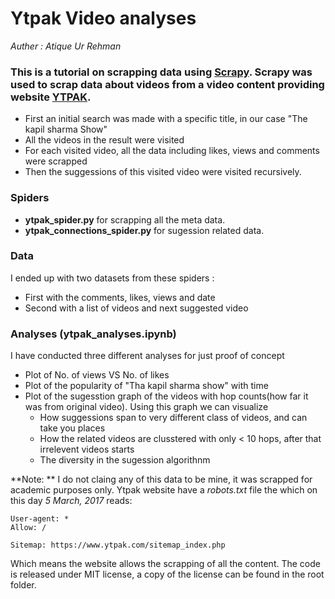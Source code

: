 # Ytpak Video analyses
*Auther : Atique Ur Rehman*

### This is a tutorial on scrapping data using [Scrapy](https://scrapy.org/). Scrapy was used to scrap data about videos from a video content providing website [YTPAK](https://www.ytpak.com/).
- First an initial search was made with a specific title, in our case "The kapil sharma Show"
- All the videos in the result were visited
- For each visited video, all the data including likes, views and comments were scrapped
- Then the suggessions of this visited video were visited recursively.

### Spiders
- **ytpak_spider.py** for scrapping all the meta data.
- **ytpak_connections_spider.py** for sugession related data.

### Data
I ended up with two datasets from these spiders :
- First with the comments, likes, views and date
- Second with a list of videos and next suggested video

### Analyses (ytpak_analyses.ipynb)
I have conducted three different analyses for just proof of concept
- Plot of No. of views VS No. of likes 
- Plot of the popularity of "Tha kapil sharma show" with time
- Plot of the sugesstion graph of the videos with hop counts(how far it was from original video). Using this graph we can visualize
    - How suggessions span to very different class of videos, and can take you places
    - How the related videos are clusstered with only < 10 hops, after that irrelevent videos starts
    - The diversity in the sugession algorithnm
    
**Note: ** I do not claing any of this data to be mine, it was scrapped for academic purposes only. Ytpak website have a *robots.txt* file the which on this day *5 March, 2017* reads:
```
User-agent: *
Allow: /

Sitemap: https://www.ytpak.com/sitemap_index.php
```
Which means the website allows the scrapping of all the content.
The code is released under MIT license, a copy of the license can be found in the root folder.
